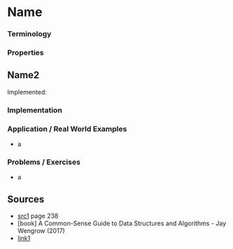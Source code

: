 # Name 
### Terminology
### Properties

## Name2
Implemented: 

### Implementation

### Application / Real World Examples
* a

### Problems / Exercises
* a

## Sources
* [src1](#alg_java_gtg) page 238 
* <a name="dstr_a_wengrow_j"></a>[book] A Common-Sense Guide to Data Structures and Algorithms - Jay Wengrow (2017)
* <a name="link1" href="">link1</a>

